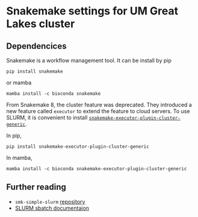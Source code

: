 # Snakemake settings for UM Great Lakes cluster

## Dependencices
Snakemake is a workflow management tool.
It can be install by pip
```
pip install snakemake
```
or mamba
```
mamba install -c bioconda snakemake
```

From Snakemake 8, the cluster feature was deprecated.
They introduced a new feature called `executor` to extend the feature to cloud servers.
To use SLURM, it is convenient to install [`snakemake-executor-plugin-cluster-generic`](https://github.com/snakemake/snakemake-executor-plugin-cluster-generic).

In pip, 
```
pip install snakemake-executor-plugin-cluster-generic
```
In mamba,
```
mamba install -c bioconda snakemake-executor-plugin-cluster-generic
```
## Further reading
- `smk-simple-slurm` [repository](https://github.com/jdblischak/smk-simple-slurm?tab=readme-ov-file)
- [SLURM sbatch documentaion](https://slurm.schedmd.com/sbatch.html)
